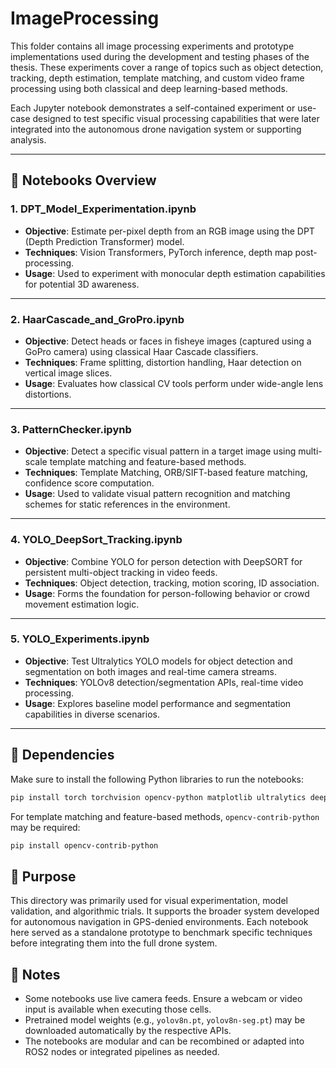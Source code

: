 # ImageProcessing

This folder contains all image processing experiments and prototype implementations used during the development and testing phases of the thesis. These experiments cover a range of topics such as object detection, tracking, depth estimation, template matching, and custom video frame processing using both classical and deep learning-based methods.

Each Jupyter notebook demonstrates a self-contained experiment or use-case designed to test specific visual processing capabilities that were later integrated into the autonomous drone navigation system or supporting analysis.

---

## 📁 Notebooks Overview

### 1. **DPT_Model_Experimentation.ipynb**
- **Objective**: Estimate per-pixel depth from an RGB image using the DPT (Depth Prediction Transformer) model.
- **Techniques**: Vision Transformers, PyTorch inference, depth map post-processing.
- **Usage**: Used to experiment with monocular depth estimation capabilities for potential 3D awareness.

---

### 2. **HaarCascade_and_GroPro.ipynb**
- **Objective**: Detect heads or faces in fisheye images (captured using a GoPro camera) using classical Haar Cascade classifiers.
- **Techniques**: Frame splitting, distortion handling, Haar detection on vertical image slices.
- **Usage**: Evaluates how classical CV tools perform under wide-angle lens distortions.

---

### 3. **PatternChecker.ipynb**
- **Objective**: Detect a specific visual pattern in a target image using multi-scale template matching and feature-based methods.
- **Techniques**: Template Matching, ORB/SIFT-based feature matching, confidence score computation.
- **Usage**: Used to validate visual pattern recognition and matching schemes for static references in the environment.

---

### 4. **YOLO_DeepSort_Tracking.ipynb**
- **Objective**: Combine YOLO for person detection with DeepSORT for persistent multi-object tracking in video feeds.
- **Techniques**: Object detection, tracking, motion scoring, ID association.
- **Usage**: Forms the foundation for person-following behavior or crowd movement estimation logic.

---

### 5. **YOLO_Experiments.ipynb**
- **Objective**: Test Ultralytics YOLO models for object detection and segmentation on both images and real-time camera streams.
- **Techniques**: YOLOv8 detection/segmentation APIs, real-time video processing.
- **Usage**: Explores baseline model performance and segmentation capabilities in diverse scenarios.

---

## 🔧 Dependencies

Make sure to install the following Python libraries to run the notebooks:

```bash
pip install torch torchvision opencv-python matplotlib ultralytics deep_sort_realtime
```

For template matching and feature-based methods, `opencv-contrib-python` may be required:

```bash
pip install opencv-contrib-python
```

## 🧪 Purpose

This directory was primarily used for visual experimentation, model validation, and algorithmic trials. It supports the broader system developed for autonomous navigation in GPS-denied environments. Each notebook here served as a standalone prototype to benchmark specific techniques before integrating them into the full drone system.

## 📌 Notes

*   Some notebooks use live camera feeds. Ensure a webcam or video input is available when executing those cells.
*   Pretrained model weights (e.g., `yolov8n.pt`, `yolov8n-seg.pt`) may be downloaded automatically by the respective APIs.
*   The notebooks are modular and can be recombined or adapted into ROS2 nodes or integrated pipelines as needed.
